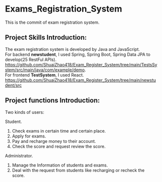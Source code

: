 # Exams_Registration_System
This is the commit of exam registration system.  

Project Skills Introduction:   
--
The exam registration system is developed by Java and JavaScript.   
For backend **newstudent**, I used Spring, Spring Boot, Spring Data JPA to develop(25 RestFul APIs).      
https://github.com/ShuaiZhao418/Exam_Register_System/tree/main/TestsSystem/src/main/java/com/example/demo.    
For frontend **TestSystem**, I used React.  
https://github.com/ShuaiZhao418/Exam_Register_System/tree/main/newstudent/src


    
Project functions Introduction:   
--
Two kinds of users:   

Student.   
1. Check exams in certain time and certain place.
2. Apply for exams.
3. Pay and recharge money to their account.
4. Check the score and request review the score. 


Administrator.   
1. Manage the Information of students and exams.   
2. Deal with the request from students like recharging or recheck the score.

